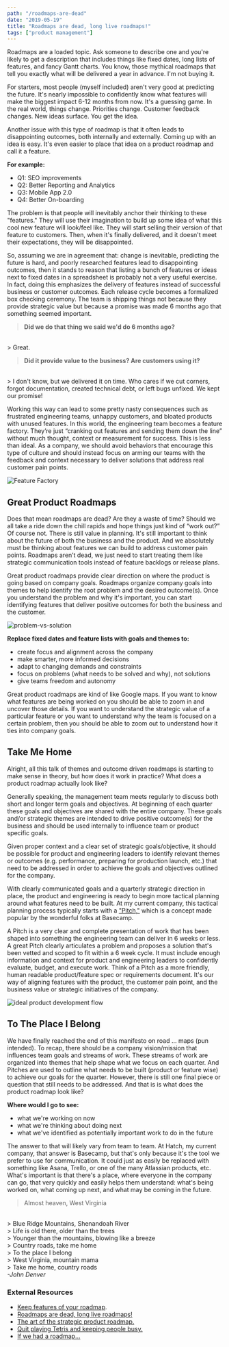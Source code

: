 ```yaml
---
path: "/roadmaps-are-dead"
date: "2019-05-19"
title: "Roadmaps are dead, long live roadmaps!"
tags: ["product management"]
---
```


Roadmaps are a loaded topic. Ask someone to describe one and you're likely to get a description that includes things like fixed dates, long lists of features, and fancy Gantt charts. You know, those mythical roadmaps that tell you exactly what will be delivered a year in advance. I'm not buying it.

For starters, most people (myself included) aren't very good at predicting the future. It's nearly impossible to confidently know what features will make the biggest impact 6-12 months from now. It's a guessing game. In the real world, things change. Priorities change. Customer feedback changes. New ideas surface. You get the idea.

Another issue with this type of roadmap is that it often leads to disappointing outcomes, both internally and externally. Coming up with an idea is easy. It's even easier to place that idea on a product roadmap and call it a feature.

**For example:**

- Q1: SEO improvements
- Q2: Better Reporting and Analytics
- Q3: Mobile App 2.0
- Q4: Better On-boarding

The problem is that people will inevitably anchor their thinking to these "features." They will use their imagination to build up some idea of what this cool new feature will look/feel like. They will start selling their version of that feature to customers. Then, when it's finally delivered, and it doesn't meet their expectations, they will be disappointed.

So, assuming we are in agreement that: change is inevitable, predicting the future is hard, and poorly researched features lead to disappointing outcomes, then it stands to reason that listing a bunch of features or ideas next to fixed dates in a spreadsheet is probably not a very useful exercise. In fact, doing this emphasizes the delivery of features instead of successful business or customer outcomes. Each release cycle becomes a formalized box checking ceremony. The team is shipping things not because they provide strategic value but because a promise was made 6 months ago that something seemed important.

> **Did we do that thing we said we'd do 6 months ago?**
<br/>
> Great.

> **Did it provide value to the business? Are customers using it?**
<br/>
> I don't know, but we delivered it on time. Who cares if we cut corners, forgot documentation, created technical debt, or left bugs unfixed. We kept our promise!

Working this way can lead to some pretty nasty consequences such as frustrated engineering teams, unhappy customers, and bloated products with unused features. In this world, the engineering team becomes a feature factory. They’re just “cranking out features and sending them down the line” without much thought, context or measurement for success. This is less than ideal. As a company, we should avoid behaviors that encourage this type of culture and should instead focus on arming our teams with the feedback and context necessary to deliver solutions that address real customer pain points.

![Feature Factory](./feature-factory.jpeg)

## Great Product Roadmaps

Does that mean roadmaps are dead? Are they a waste of time? Should we all take a ride down the chill rapids and hope things just kind of “work out?” Of course not. There is still value in planning. It's still important to think about the future of both the business and the product. And we absolutely must be thinking about features we can build to address customer pain points. Roadmaps aren’t dead, we just need to start treating them like strategic communication tools instead of feature backlogs or release plans.

Great product roadmaps provide clear direction on where the product is going based on company goals. Roadmaps organize company goals into themes to help identify the root problem and the desired outcome(s). Once you understand the problem and why it's important, you can start identifying features that deliver positive outcomes for both the business and the customer.

![problem-vs-solution](./problem-vs-solution.jpg)

<!-- <small>
If you stopped at solving the problem of water on the floor, your solution would be to mop it up. But if you keep digging and understanding how the water got there in the first place, you’d realize what you really had was a problem with infrequent maintenance on a pipe and focus on adjusting your inspection schedules instead. That is a very different solution than mopping up water.
</small> -->

**Replace fixed dates and feature lists with goals and themes to:**
- create focus and alignment across the company
- make smarter, more informed decisions
- adapt to changing demands and constraints
- focus on problems (what needs to be solved and why), not solutions
- give teams freedom and autonomy

Great product roadmaps are kind of like Google maps. If you want to know what features are being worked on you should be able to zoom in and uncover those details. If you want to understand the strategic value of a particular feature or you want to understand why the team is focused on a certain problem, then you should be able to zoom out to understand how it ties into company goals.

<!-- Why is this important now?
For the last couple of years the strategic direction of the company and the product has been heavily influenced by one customer, Murphy USA. In some ways, this made life easier, at least with regard to staying focused. The direction was clear: do whatever it takes to keep them a paying customer.

However, we are a cycle or two away from being free of Murphy’s strategic stranglehold. Yes, they will still be our largest and most important customer. Yes, they will continue to factor heavily in our product strategy. However, the current state of the platform and our new contractual relationship will give us more control over the product roadmap. We can stop being so reactive and start thinking more proactively about the work we think will drive business value and profitable revenue. -->

## Take Me Home

Alright, all this talk of themes and outcome driven roadmaps is starting to make sense in theory, but how does it work in practice? What does a product roadmap actually look like?

Generally speaking, the management team meets regularly to discuss both short and longer term goals and objectives. At beginning of each quarter these goals and objectives are shared with the entire company. These goals and/or strategic themes are intended to drive positive outcome(s) for the business and should be used internally to influence team or product specific goals.

Given proper context and a clear set of strategic goals/objective, it should be possible for product and engineering leaders to identify relevant themes or outcomes (e.g. performance, preparing for production launch, etc.) that need to be addressed in order to achieve the goals and objectives outlined for the company.

With clearly communicated goals and a quarterly strategic direction in place, the product and engineering is ready to begin more tactical planning around what features need to be built. At my current company, this tactical planning process typically starts with a ["Pitch,"](https://github.com/basecamp/handbook/blob/master/how-we-work.md#pitches) which is a concept made popular by the wonderful folks at Basecamp.


A Pitch is a very clear and complete presentation of work that has been shaped into something the engineering team can deliver in 6 weeks or less. A great Pitch clearly articulates a problem and proposes a solution that's been vetted and scoped to fit within a 6 week cycle. It must include enough information and context for product and engineering leaders to confidently evaluate, budget, and execute work. Think of a Pitch as a more friendly, human readable product/feature spec or requirements document. It's our way of aligning features with the product, the customer pain point, and the business value or strategic initiatives of the company.

![ideal product development flow](./ideal-roadmap-flow.png)

## To The Place I Belong
We have finally reached the end of this manifesto on road ... maps (pun intended). To recap, there should be a company vision/mission that influences team goals and streams of work. These streams of work are organized into themes that help shape what we focus on each quarter. And Pitches are used to outline what needs to be built (product or feature wise) to achieve our goals for the quarter. However, there is still one final piece or question that still needs to be addressed. And that is is what does the product roadmap look like?

**Where would I go to see:**

- what we're working on now
- what we're thinking about doing next
- what we've identified as potentially important work to do in the future

The answer to that will likely vary from team to team. At Hatch, my current company, that answer is Basecamp, but that's only because it's the tool we prefer to use for communication. It could just as easily be replaced with something like Asana, Trello, or one of the many Atlassian products, etc. What's important is that there's a place, where everyone in the company can go, that very quickly and easily helps them understand: what's being worked on, what coming up next, and what may be coming in the future.

> Almost heaven, West Virginia
<br/>
> Blue Ridge Mountains, Shenandoah River
<br/>
> Life is old there, older than the trees
<br/>
> Younger than the mountains, blowing like a breeze
<br/>
> Country roads, take me home
<br/>
> To the place I belong
<br/>
> West Virginia, mountain mama
<br/>
> Take me home, country roads
<br/>
<cite>-John Denver</cite>

### External Resources
- [Keep features of your roadmap](https://hackernoon.com/keep-features-off-your-roadmap-b14543340881).
- [Roadmaps are dead, long live roadmaps!]()
- [The art of the strategic product roadmap.]()
- [Quit playing Tetris and keeping people busy.]()
- [If we had a roadmap...]()